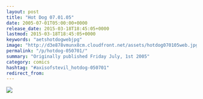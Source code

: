 ```yaml
---
layout: post
title: "Hot Dog 07.01.05"
date: 2005-07-01T05:00:00+0000
release_date: 2015-03-18T18:45:05+0000
lastmod: 2015-03-18T18:45:05+0000
keywords: "aetshotdogwebjpg"
image: "http://d3e878vmunx8cm.cloudfront.net/assets/hotdog070105web.jpg"
permalink: "/p/hotdog-050701/"
summary: "Originally published Friday July, 1st 2005"
category: comics
hashtag: "#axisofstevil_hotdog-050701"
redirect_from:
---
```


![](http://d3e878vmunx8cm.cloudfront.net/assets/hotdog070105web.jpg)
